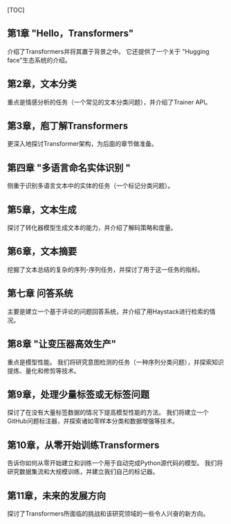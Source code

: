 [TOC]



## 第1章 "Hello，Transformers"

介绍了Transformers并将其置于背景之中。 它还提供了一个关于 "Hugging face"生态系统的介绍。 

##  第2章，文本分类

重点是情感分析的任务（一个常见的文本分类问题），并介绍了Trainer API。 

##  第3章，庖丁解Transformers

更深入地探讨Transformer架构，为后面的章节做准备。 

##  第四章 "多语言命名实体识别 "

侧重于识别多语言文本中的实体的任务（一个标记分类问题）。 

## 第5章，文本生成

探讨了转化器模型生成文本的能力，并介绍了解码策略和度量。 

## 第6章，文本摘要

挖掘了文本总结的复杂的序列-序列任务，并探讨了用于这一任务的指标。 

##  第七章  问答系统

主要是建立一个基于评论的问题回答系统，并介绍了用Haystack进行检索的情况。 

## 第8章 "让变压器高效生产"

重点是模型性能。 我们将研究意图检测的任务（一种序列分类问题），并探索知识提炼、量化和修剪等技术。

## 第9章，处理少量标签或无标签问题 

探讨了在没有大量标签数据的情况下提高模型性能的方法。 我们将建立一个GitHub问题标注器，并探索诸如零样本分类和数据增强等技术。



 ## 第10章，从零开始训练Transformers

告诉你如何从零开始建立和训练一个用于自动完成Python源代码的模型。 我们将研究数据集流和大规模训练，并建立我们自己的标记器。 

## 第11章，未来的发展方向

探讨了Transformers所面临的挑战和该研究领域的一些令人兴奋的新方向。
